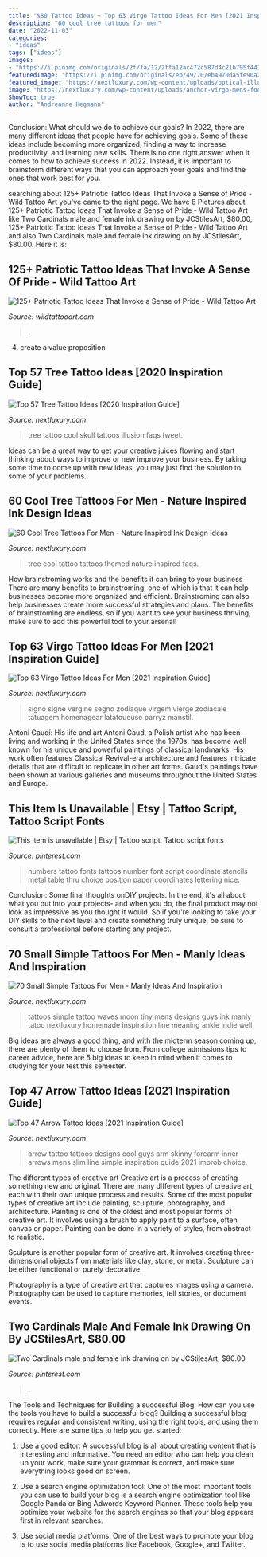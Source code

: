 ```yaml
---
title: "$80 Tattoo Ideas ~ Top 63 Virgo Tattoo Ideas For Men [2021 Inspiration Guide]"
description: "60 cool tree tattoos for men"
date: "2022-11-03"
categories:
- "ideas"
tags: ["ideas"]
images:
- "https://i.pinimg.com/originals/2f/fa/12/2ffa12ac472c587d4c21b795f441eefa.jpg"
featuredImage: "https://i.pinimg.com/originals/eb/49/70/eb4970da5fe90a2fd5fbf873cb7b976b.jpg"
featured_image: "https://nextluxury.com/wp-content/uploads/optical-illusion-skull-cool-tree-tattoo-for-males.jpg"
image: "https://nextluxury.com/wp-content/uploads/anchor-virgo-mens-foot-tattoos.jpg"
ShowToc: true
author: "Andreanne Hegmann"
---
```



Conclusion: What should we do to achieve our goals?
In 2022, there are many different ideas that people have for achieving goals. Some of these ideas include becoming more organized, finding a way to increase productivity, and learning new skills. There is no one right answer when it comes to how to achieve success in 2022. Instead, it is important to brainstorm different ways that you can approach your goals and find the ones that work best for you.

	

		
searching about 125+ Patriotic Tattoo Ideas That Invoke a Sense of Pride - Wild Tattoo Art you've came to the right page. We have 8 Pictures about 125+ Patriotic Tattoo Ideas That Invoke a Sense of Pride - Wild Tattoo Art like Two Cardinals male and female ink drawing on by JCStilesArt, $80.00, 125+ Patriotic Tattoo Ideas That Invoke a Sense of Pride - Wild Tattoo Art and also Two Cardinals male and female ink drawing on by JCStilesArt, $80.00. Here it is:
		
    
## 125+ Patriotic Tattoo Ideas That Invoke A Sense Of Pride - Wild Tattoo Art

<img loading=lazy src="https://www.wildtattooart.com/wp-content/uploads/2019/09/patriotic-tattoos-102.jpg" onerror="this.onerror=null;this.src='https://tse1.mm.bing.net/th?id=OIP.M0fR_d52eCF6C5mbKtSA-QHaHa&amp;pid=15.1';" alt="125+ Patriotic Tattoo Ideas That Invoke a Sense of Pride - Wild Tattoo Art">

_Source: wildtattooart.com_

>. 

	

4. create a value proposition 

    
## Top 57 Tree Tattoo Ideas [2020 Inspiration Guide]

<img loading=lazy src="https://nextluxury.com/wp-content/uploads/optical-illusion-skull-cool-tree-tattoo-for-males.jpg" onerror="this.onerror=null;this.src='https://tse3.mm.bing.net/th?id=OIP.M5MPCQvGjXFUFgQj0cVyYgHaJQ&amp;pid=15.1';" alt="Top 57 Tree Tattoo Ideas [2020 Inspiration Guide]">

_Source: nextluxury.com_

>tree tattoo cool skull tattoos illusion faqs tweet. 

	

Ideas can be a great way to get your creative juices flowing and start thinking about ways to improve or new improve your business. By taking some time to come up with new ideas, you may just find the solution to some of your problems.

    
## 60 Cool Tree Tattoos For Men - Nature Inspired Ink Design Ideas

<img loading=lazy src="http://nextluxury.com/wp-content/uploads/male-tattoo-ideas-cool-tree-themed.jpg" onerror="this.onerror=null;this.src='https://tse2.mm.bing.net/th?id=OIP.u7lZk0_pfcyyeBACbi_7kgHaHa&amp;pid=15.1';" alt="60 Cool Tree Tattoos For Men - Nature Inspired Ink Design Ideas">

_Source: nextluxury.com_

>tree cool tattoo tattoos themed nature inspired faqs. 

	

How brainstroming works and the benefits it can bring to your business
There are many benefits to brainstroming, one of which is that it can help businesses become more organized and efficient. Brainstroming can also help businesses create more successful strategies and plans. The benefits of brainstroming are endless, so if you want to see your business thriving, make sure to add this powerful tool to your arsenal!

    
## Top 63 Virgo Tattoo Ideas For Men [2021 Inspiration Guide]

<img loading=lazy src="https://nextluxury.com/wp-content/uploads/anchor-virgo-mens-foot-tattoos.jpg" onerror="this.onerror=null;this.src='https://tse4.mm.bing.net/th?id=OIP.N2rPLhsY6O1QNnYpJSfgUAHaHa&amp;pid=15.1';" alt="Top 63 Virgo Tattoo Ideas For Men [2021 Inspiration Guide]">

_Source: nextluxury.com_

>signo signe vergine segno zodiaque virgem vierge zodiacale tatuagem homenagear latatoueuse parryz manstil. 

	

Antoni Gaudí: His life and art
Antoni Gaud, a Polish artist who has been living and working in the United States since the 1970s, has become well known for his unique and powerful paintings of classical landmarks. His work often features Classical Revival-era architecture and features intricate details that are difficult to replicate in other art forms. Gaud's paintings have been shown at various galleries and museums throughout the United States and Europe.

    
## This Item Is Unavailable | Etsy | Tattoo Script, Tattoo Script Fonts

<img loading=lazy src="https://i.pinimg.com/originals/2f/fa/12/2ffa12ac472c587d4c21b795f441eefa.jpg" onerror="this.onerror=null;this.src='https://tse1.mm.bing.net/th?id=OIP.lHSTP7QE2Wh6GoOH2E8T6wHaYs&amp;pid=15.1';" alt="This item is unavailable | Etsy | Tattoo script, Tattoo script fonts">

_Source: pinterest.com_

>numbers tattoo fonts tattoos number font script coordinate stencils metal table thru choice position paper coordinates lettering nice. 

	

Conclusion: Some final thoughts onDIY projects.
In the end, it's all about what you put into your projects- and when you do, the final product may not look as impressive as you thought it would. So if you're looking to take your DIY skills to the next level and create something truly unique, be sure to consult a professional before starting any project.

    
## 70 Small Simple Tattoos For Men - Manly Ideas And Inspiration

<img loading=lazy src="http://nextluxury.com/wp-content/uploads/men-tattoos-small-and-simple.jpg" onerror="this.onerror=null;this.src='https://tse3.mm.bing.net/th?id=OIP.qmuP1UI0OS6VQWF5pLnbAgAAAA&amp;pid=15.1';" alt="70 Small Simple Tattoos For Men - Manly Ideas And Inspiration">

_Source: nextluxury.com_

>tattoos simple tattoo waves moon tiny mens designs guys ink manly tatoo nextluxury homemade inspiration line meaning ankle indie well. 

	

Big ideas are always a good thing, and with the midterm season coming up, there are plenty of them to choose from. From college admissions tips to career advice, here are 5 big ideas to keep in mind when it comes to studying for your test this semester.

    
## Top 47 Arrow Tattoo Ideas [2021 Inspiration Guide]

<img loading=lazy src="https://nextluxury.com/wp-content/uploads/cool-small-arrow-tattoo-design-ideas-for-males-on-inner-forearm.jpg" onerror="this.onerror=null;this.src='https://tse2.mm.bing.net/th?id=OIP.QlL2Vg1LVGwxMngUzO6QSwHaHa&amp;pid=15.1';" alt="Top 47 Arrow Tattoo Ideas [2021 Inspiration Guide]">

_Source: nextluxury.com_

>arrow tattoo tattoos designs cool guys arm skinny forearm inner arrows mens slim line simple inspiration guide 2021 improb choice. 

	

The different types of creative art
Creative art is a process of creating something new and original. There are many different types of creative art, each with their own unique process and results. Some of the most popular types of creative art include painting, sculpture, photography, and architecture.
Painting is one of the oldest and most popular forms of creative art. It involves using a brush to apply paint to a surface, often canvas or paper. Painting can be done in a variety of styles, from abstract to realistic.

Sculpture is another popular form of creative art. It involves creating three-dimensional objects from materials like clay, stone, or metal. Sculpture can be either functional or purely decorative.

Photography is a type of creative art that captures images using a camera. Photography can be used to capture memories, tell stories, or document events.

    
## Two Cardinals Male And Female Ink Drawing On By JCStilesArt, $80.00

<img loading=lazy src="https://i.pinimg.com/originals/eb/49/70/eb4970da5fe90a2fd5fbf873cb7b976b.jpg" onerror="this.onerror=null;this.src='https://tse4.mm.bing.net/th?id=OIP.k6UZqpopHNUjbG7NrmAJ-AHaKQ&amp;pid=15.1';" alt="Two Cardinals male and female ink drawing on by JCStilesArt, $80.00">

_Source: pinterest.com_

>. 

	

The Tools and Techniques for Building a successful Blog: How can you use the tools you have to build a successful blog?
Building a successful blog requires regular and consistent writing, using the right tools, and using them correctly. Here are some tips to help you get started:
1. Use a good editor: A successful blog is all about creating content that is interesting and informative. You need an editor who can help you clean up your work, make sure your grammar is correct, and make sure everything looks good on screen.

2. Use a search engine optimization tool: One of the most important tools you can use to build your blog is a search engine optimization tool like Google Panda or Bing Adwords Keyword Planner. These tools help you optimize your website for the search engines so that your blog appears first in relevant searches.

3. Use social media platforms: One of the best ways to promote your blog is to use social media platforms like Facebook, Google+, and Twitter.

